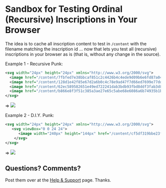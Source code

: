 # Sandbox for Testing Ordinal (Recursive) Inscriptions in Your Browser


The idea is to cache all inscription content to test in `/content`
with the filename matching the inscription id ... now that lets
you test all (recursive) inscriptions in  your browser as is (that is, without any change in the source).


Example 1 - Recursive Punk:

``` svg
<svg width="24px" height="24px" xmlns="http://www.w3.org/2000/svg">
  <image href="/content/7fbfed7e38bbcaf851c2c4426b4c4ede9d09b6e6fd87a040403852681c7c19c2i0" />
  <image href="/content/128d1e42f85e67d2a6b0c4c78e9ad47f7d66ed7699e77ddd0a4f0b8a21cdf736i0" />
  <image href="/content/62ec589582651e49ed722241dab3bdb93fbd8ddf3fab3d891a30165126dddbcfi0" />
  <image href="/content/b866e8f3f51c385a3ae27e65c5abe68e6086a6b74935b1b692de8587f5858148i0" />
</svg>
```

=>  ![](https://ordtest.github.io/content/recursivepunk0.svg)


Example 2 - D.I.Y. Punk:

``` svg
<svg width="24px" height="24px" xmlns="http://www.w3.org/2000/svg">
   <svg viewBox="0 0 24 24">
      <image width="240px" height="144px" href="/content/cf5df319bbe23fa3d012e5ee0810700c8e82aebff41164246f0d87d7b60a9903i0" />
    </svg>
</svg>
```

=> ![](https://ordtest.github.io/content/diypunk0.svg)




## Questions? Comments?

Post them over at the [Help & Support](https://github.com/geraldb/help) page. Thanks.




